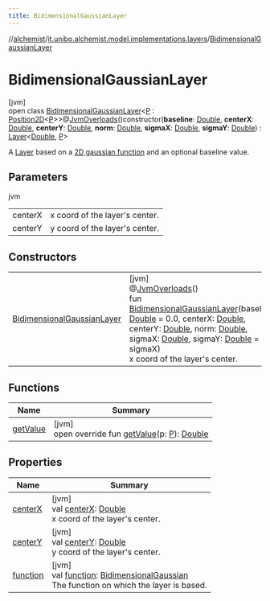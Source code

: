 ```yaml
---
title: BidimensionalGaussianLayer
---
```

//[alchemist](../../../index.html)/[it.unibo.alchemist.model.implementations.layers](../index.html)/[BidimensionalGaussianLayer](index.html)



# BidimensionalGaussianLayer



[jvm]\
open class [BidimensionalGaussianLayer](index.html)<[P](index.html) : [Position2D](../../it.unibo.alchemist.model.interfaces/-position2-d/index.html)<[P](index.html)>>@[JvmOverloads](https://kotlinlang.org/api/latest/jvm/stdlib/kotlin.jvm/-jvm-overloads/index.html)()constructor(**baseline**: [Double](https://kotlinlang.org/api/latest/jvm/stdlib/kotlin/-double/index.html), **centerX**: [Double](https://kotlinlang.org/api/latest/jvm/stdlib/kotlin/-double/index.html), **centerY**: [Double](https://kotlinlang.org/api/latest/jvm/stdlib/kotlin/-double/index.html), **norm**: [Double](https://kotlinlang.org/api/latest/jvm/stdlib/kotlin/-double/index.html), **sigmaX**: [Double](https://kotlinlang.org/api/latest/jvm/stdlib/kotlin/-double/index.html), **sigmaY**: [Double](https://kotlinlang.org/api/latest/jvm/stdlib/kotlin/-double/index.html)) : [Layer](../../it.unibo.alchemist.model.interfaces/-layer/index.html)<[Double](https://kotlinlang.org/api/latest/jvm/stdlib/kotlin/-double/index.html), [P](index.html)> 

A [Layer](../../it.unibo.alchemist.model.interfaces/-layer/index.html) based on a [2D gaussian function](../../it.unibo.alchemist.model.math/-bidimensional-gaussian/index.html) and an optional baseline value.



## Parameters


jvm

| | |
|---|---|
| centerX | x coord of the layer's center. |
| centerY | y coord of the layer's center. |



## Constructors


| | |
|---|---|
| [BidimensionalGaussianLayer](-bidimensional-gaussian-layer.html) | [jvm]<br>@[JvmOverloads](https://kotlinlang.org/api/latest/jvm/stdlib/kotlin.jvm/-jvm-overloads/index.html)()<br>fun [BidimensionalGaussianLayer](-bidimensional-gaussian-layer.html)(baseline: [Double](https://kotlinlang.org/api/latest/jvm/stdlib/kotlin/-double/index.html) = 0.0, centerX: [Double](https://kotlinlang.org/api/latest/jvm/stdlib/kotlin/-double/index.html), centerY: [Double](https://kotlinlang.org/api/latest/jvm/stdlib/kotlin/-double/index.html), norm: [Double](https://kotlinlang.org/api/latest/jvm/stdlib/kotlin/-double/index.html), sigmaX: [Double](https://kotlinlang.org/api/latest/jvm/stdlib/kotlin/-double/index.html), sigmaY: [Double](https://kotlinlang.org/api/latest/jvm/stdlib/kotlin/-double/index.html) = sigmaX)<br>x coord of the layer's center. |


## Functions


| Name | Summary |
|---|---|
| [getValue](get-value.html) | [jvm]<br>open override fun [getValue](get-value.html)(p: [P](index.html)): [Double](https://kotlinlang.org/api/latest/jvm/stdlib/kotlin/-double/index.html) |


## Properties


| Name | Summary |
|---|---|
| [centerX](center-x.html) | [jvm]<br>val [centerX](center-x.html): [Double](https://kotlinlang.org/api/latest/jvm/stdlib/kotlin/-double/index.html)<br>x coord of the layer's center. |
| [centerY](center-y.html) | [jvm]<br>val [centerY](center-y.html): [Double](https://kotlinlang.org/api/latest/jvm/stdlib/kotlin/-double/index.html)<br>y coord of the layer's center. |
| [function](function.html) | [jvm]<br>val [function](function.html): [BidimensionalGaussian](../../it.unibo.alchemist.model.math/-bidimensional-gaussian/index.html)<br>The function on which the layer is based. |

